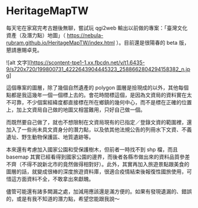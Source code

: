 # HeritageMapTW

每天宅在家寫完考古題後無聊，嘗試玩 qgi2web 輸出以前做的專案：「臺灣文化資產（及潛力點）地圖」（ https://nebula-rubram.github.io/HeritageMapTW/index.html ）。目前還是很陽春的 beta 版，懇請惠賜卓見。

![alt 文字][https://scontent-tpe1-1.xx.fbcdn.net/v/t1.6435-9/s720x720/199800731_4222643904445323_2588662804294158382_n.jpg]

這個專案的圖層，除了幾個自然遺產的 polygon 圖層是撿現成的以外，其他每個點都是我這幾年一個一個標上去的。會花時間標這個，是因為文資局的資料實在太不可靠，不少個案經緯度都直接標在所在鄉鎮的幾何中心，而不是標在正確的位置上，加上文資局自己做的地圖又相當難用，只好自己做一個。

而既然要自己做了，就也不想限制在文資局現有的已指定／登錄文資的範圍裡，還加入了一些尚未具文資身分的潛力點，以及依其他法規公告的列冊水下文資、不義遺址、野生動物保護區、地質遺跡等。

本來還有考慮加入國家公園和受保護樹木，但前者一時找不到 shp 檔，而且 basemap 其實已經看得到國家公園的邊界，而後者各縣市做出來的資料品質參差不齊（不得不說新北市的竟然做得相對好）。此外，其實再加入旅遊景點跟美食的圖層的話，就變成很棒的深度旅遊資料庫，很適合疫情結束後報復性國旅使用，可惜這方面資料不全，不敢拿出來獻醜。

儘管可能還有諸多闕漏之處，加減用應該還是滿方便的。如果有發現遺漏的、錯誤的，或是有我不知道的潛力點，希望您能跟我說～
